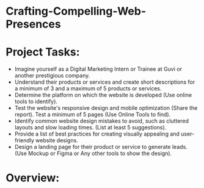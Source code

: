 # Crafting-Compelling-Web-Presences
# Project Tasks:

- Imagine yourself as a Digital Marketing Intern or Trainee at Guvi or another prestigious company.
- Understand their products or services and create short descriptions for a minimum of 3 and a maximum of 5 products or services.
- Determine the platform on which the website is developed (Use online tools to identify).
- Test the website's responsive design and mobile optimization (Share the report). Test a minimum of 5 pages (Use Online Tools to find).
- Identify common website design mistakes to avoid, such as cluttered layouts and slow loading times. (List at least 5 suggestions).
- Provide a list of best practices for creating visually appealing and user-friendly website designs.
- Design a landing page for their product or service to generate leads. (Use Mockup or Figma or Any other tools to show the design).

# Overview:
